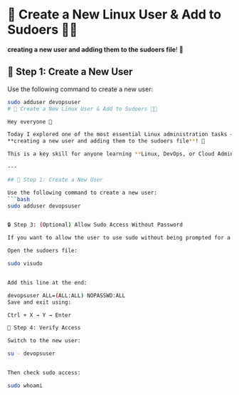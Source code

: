 # 🔐 Create a New Linux User & Add to Sudoers 🧑‍💻

**creating a new user and adding them to the sudoers file**! 🚀  
## 🧩 Step 1: Create a New User

Use the following command to create a new user:
```bash
sudo adduser devopsuser
# 🔐 Create a New Linux User & Add to Sudoers 🧑‍💻

Hey everyone 👋  

Today I explored one of the most essential Linux administration tasks —  
**creating a new user and adding them to the sudoers file**! 🚀  

This is a key skill for anyone learning **Linux, DevOps, or Cloud Administration.**  

---

## 🧩 Step 1: Create a New User

Use the following command to create a new user:
```bash
sudo adduser devopsuser


🔒 Step 3: (Optional) Allow Sudo Access Without Password

If you want to allow the user to use sudo without being prompted for a password (use carefully ⚠️):

Open the sudoers file:

sudo visudo


Add this line at the end:

devopsuser ALL=(ALL:ALL) NOPASSWD:ALL
Save and exit using:

Ctrl + X → Y → Enter

🧠 Step 4: Verify Access

Switch to the new user:

su - devopsuser


Then check sudo access:

sudo whoami
